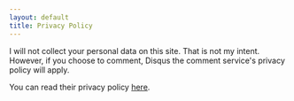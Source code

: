 ```yaml
---
layout: default
title: Privacy Policy
---
```


I will not collect your personal data on this site. That is not my intent. However, if you choose to comment, Disqus the comment service's privacy policy will apply.

You can read their privacy policy <a href="https://disqus.com/privacy-policy/" target="_blank">here</a>.
